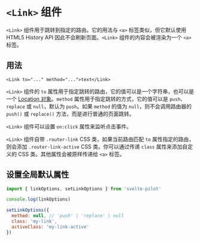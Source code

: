 # `<Link>` 组件

`<Link>` 组件用于跳转到指定的路由。它的用法与 `<a>` 标签类似，但它默认使用 HTML5 History API 因此不会刷新页面。`<Link>` 组件的内容会被渲染为一个 `<a>` 标签。

## 用法

```svelte
<Link to="..." method="...">text</Link>
```

`<Link>` 组件的 `to` 属性用于指定跳转的路由，它的值可以是一个字符串，也可以是一个 [Location 对象](router#location)。`method` 属性用于指定跳转的方式，它的值可以是 `push`、`replace` 或 `null`，默认为 `push`。如果 `method` 的值为 `null`，则不会调用路由器的 `push()` 或 `replace()` 方法，而是进行普通的页面跳转。

`<Link>` 组件可以设置 `on:click` 属性来监听点击事件。

`<Link>` 组件自带 `.router-link` CSS 类，如果当前路由匹配 `to` 属性指定的路由，则会添加 `.router-link-active` CSS 类。你可以通过传递 `class` 属性来添加自定义的 CSS 类。其他属性会被原样传递给 `<a>` 标签。

## 设置全局默认属性

```js
import { linkOptions, setLinkOptions } from 'svelte-pilot'

console.log(linkOptions)

setLinkOptions({
  method: null, // 'push' | 'replace' | null
  class: 'my-link',
  activeClass: 'my-link-active'
})
```
